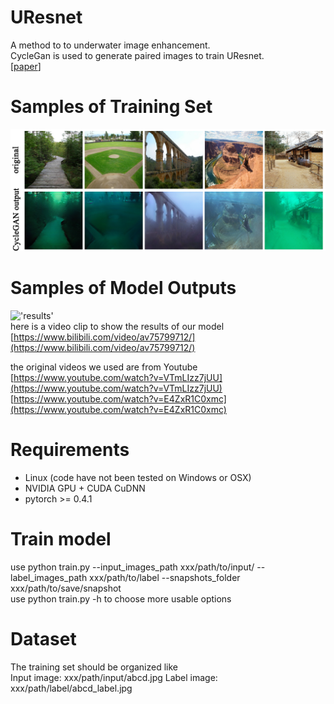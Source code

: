 # UResnet
A method to to underwater image enhancement.  
CycleGan is used to generate paired images to train UResnet.  
[[paper](https://ieeexplore.ieee.org/document/8763933)] 
# Samples of Training Set
!['traing set'](./images/trainingset.jpg)  
# Samples of Model Outputs
!['results'](./images/results.jpg)  
here is a video clip to show the results of our model  
[https://www.bilibili.com/video/av75799712/](https://www.bilibili.com/video/av75799712/)

the original videos we used are from Youtube  
[https://www.youtube.com/watch?v=VTmLIzz7jUU](https://www.youtube.com/watch?v=VTmLIzz7jUU)
[https://www.youtube.com/watch?v=E4ZxR1C0xmc](https://www.youtube.com/watch?v=E4ZxR1C0xmc)
# Requirements
- Linux (code have not been tested on Windows or OSX)
- NVIDIA GPU + CUDA CuDNN
- pytorch >= 0.4.1
# Train model
use python train.py --input_images_path xxx/path/to/input/ --label_images_path xxx/path/to/label --snapshots_folder xxx/path/to/save/snapshot  
use python train.py -h to choose more usable options
# Dataset
The training set should be organized like  
Input image: xxx/path/input/abcd.jpg Label image: xxx/path/label/abcd_label.jpg



